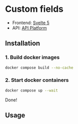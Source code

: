 # Custom fields

- Frontend: [Svelte 5](https://svelte.dev/)
- API: [API Platform](https://api-platform.com/)


## Installation

### 1. Build docker images

```bash
docker compose build --no-cache
```

### 2. Start docker containers

```bash
docker compose up --wait 
```

Done!

## Usage

